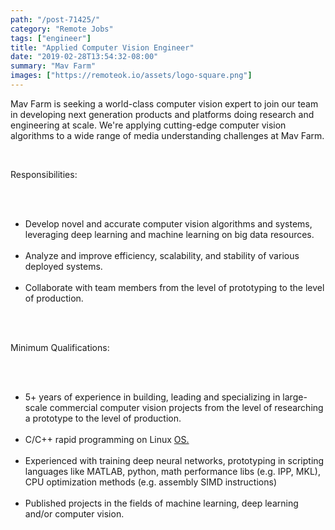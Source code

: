 ```yaml
---
path: "/post-71425/"
category: "Remote Jobs"
tags: ["engineer"]
title: "Applied Computer Vision Engineer"
date: "2019-02-28T13:54:32-08:00"
summary: "Mav Farm"
images: ["https://remoteok.io/assets/logo-square.png"]
---
```


<p>Mav Farm is seeking a world-class computer vision expert to join our team in developing next generation products and platforms doing research and engineering at scale. We're applying cutting-edge computer vision algorithms to a wide range of media understanding challenges at Mav Farm.</p><br /><p>Responsibilities:&nbsp;</p><br /><ul><br /><li>Develop novel and accurate computer vision algorithms and systems, leveraging deep learning and machine learning on big data resources.</li><br /><li>Analyze and improve efficiency, scalability, and stability of various deployed systems.</li><br /><li>Collaborate with team members from the level of prototyping to the level of production.</li><br /></ul><br /><p>Minimum Qualifications:&nbsp;</p><br /><ul><br /><li>5+ years of experience in building, leading and specializing in large-scale commercial computer vision projects from the level of researching a prototype to the level of production.</li><br /><li>C/C++ rapid programming on Linux <a href="http://os.experienced/" rel="nofollow">OS.</a></li><br /><li>Experienced with training deep neural networks, prototyping in scripting languages like MATLAB, python, math performance libs (e.g. IPP, MKL), CPU optimization methods (e.g. assembly SIMD instructions)</li><br /><li>Published projects in the fields of machine learning, deep learning and/or computer vision.</li><br /></ul>
